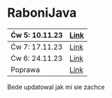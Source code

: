 # RaboniJava
|Ćw 5: 10.11.23 | [Link](https://github.com/11ArkaN/RaboniJava/blob/main/RaboniJava/src/Main.java) |
|----------|----------------------------------------------------------------------------------|
| Ćw 7: 17.11.23 | [Link](https://github.com/11ArkaN/RaboniJava/tree/17.11.23)                      |
| Ćw 6: 24.11.23 | [Link](https://github.com/11ArkaN/RaboniJava/tree/24.11.23)                      |
| Poprawa  | [Link](https://github.com/11ArkaN/RaboniJava/tree/Poprawa_C)                                                                         |


Bede updatowal jak mi sie zachce
